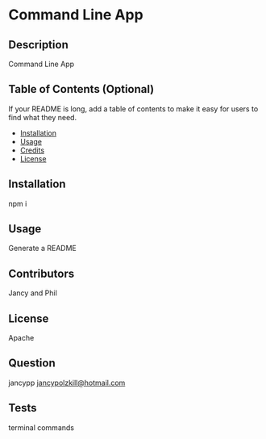 # Command Line App

  ## Description
  Command Line App
  
  ## Table of Contents (Optional)
  
  If your README is long, add a table of contents to make it easy for users to find what they need.
  
  - [Installation](#installation)
  - [Usage](#usage)
  - [Credits](#credits)
  - [License](#license)
  
  ## Installation
  npm i
  
  ## Usage
  Generate a README
  
  ## Contributors
  Jancy and Phil

  
  ## License
Apache  
  
  ## Question
 jancypp
 jancypolzkill@hotmail.com

  ## Tests
  terminal commands
